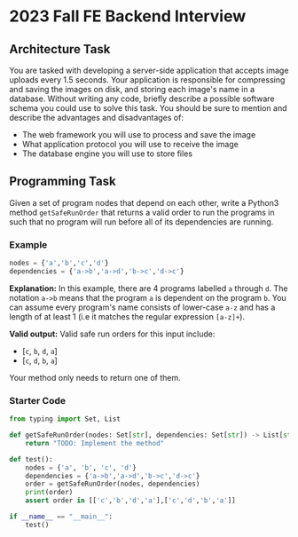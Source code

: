 # 2023 Fall FE Backend Interview

## Architecture Task
You are tasked with developing a server-side application that accepts image uploads every 1.5 seconds. Your application is responsible for compressing and saving the images on disk, and storing each image's name in a database. Without writing any code, briefly describe a possible software schema you could use to solve this task. You should be sure to mention and describe the advantages and disadvantages of:
- The web framework you will use to process and save the image
- What application protocol you will use to receive the image
- The database engine you will use to store files


## Programming Task
Given a set of program nodes that depend on each other, write a Python3 method `getSafeRunOrder` that returns a valid order to run the programs in such that no program will run before all of its dependencies are running.

### Example
```py
nodes = {'a','b','c','d'} 
dependencies = {'a->b','a->d','b->c','d->c'}
```
**Explanation:** In this example, there are 4 programs labelled `a` through `d`. The notation `a->b` means that the program `a` is dependent on the program `b`. You can assume every program's name consists of lower-case `a-z` and has a length of at least 1 (i.e it matches the regular expression `[a-z]+`).

**Valid output:** Valid safe run orders for this input include:
- [`c`, `b`, `d`, `a`]
- [`c`, `d`, `b`, `a`]

Your method only needs to return one of them.

### Starter Code
```py
from typing import Set, List

def getSafeRunOrder(nodes: Set[str], dependencies: Set[str]) -> List[str]:
    return "TODO: Implement the method"

def test():
    nodes = {'a', 'b', 'c', 'd'} 
    dependencies = {'a->b','a->d','b->c','d->c'}
    order = getSafeRunOrder(nodes, dependencies)
    print(order)
    assert order in [['c','b','d','a'],['c','d','b','a']]

if __name__ == "__main__":
    test()
```
